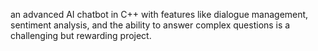 an advanced AI chatbot in C++ with features like dialogue management, sentiment analysis, and the ability to answer complex questions is a challenging but rewarding project. 
